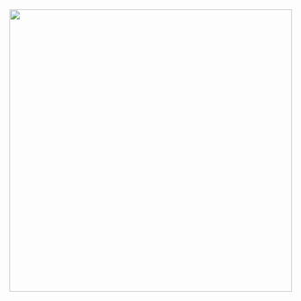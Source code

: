 <div style="align-items: center;">
  <img src="/home/penascalf5/Documentos/persnol project/Screenshot 2025-03-11 at 12-44-13 Dream Wishlist Home.png" width="500px" />
</div>